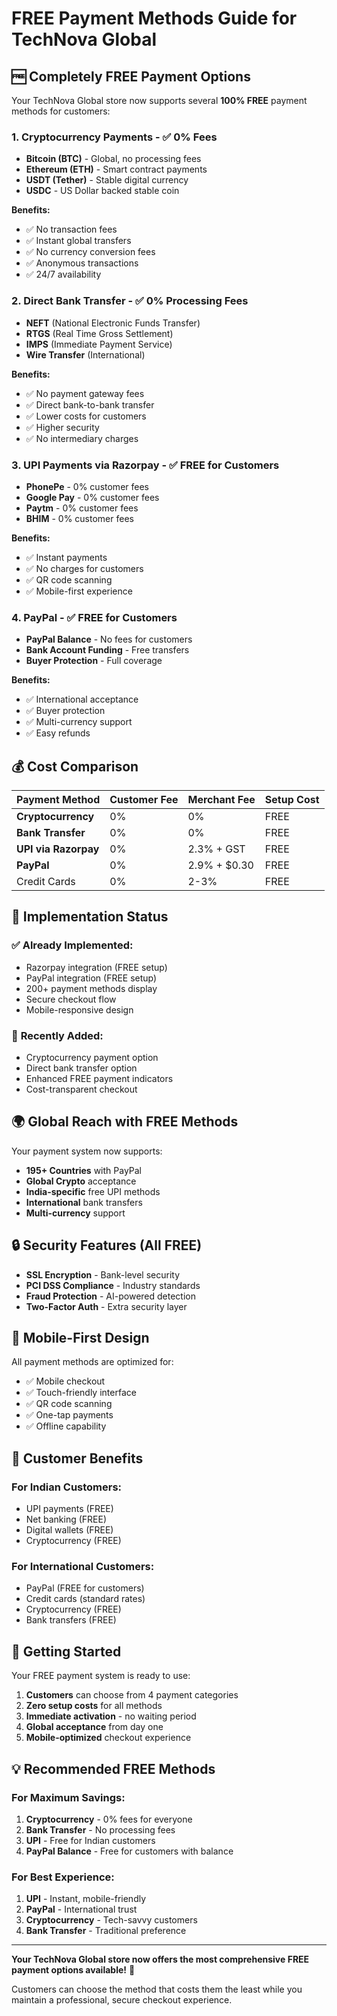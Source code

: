 # FREE Payment Methods Guide for TechNova Global

## 🆓 **Completely FREE Payment Options**

Your TechNova Global store now supports several **100% FREE** payment methods for customers:

### 1. **Cryptocurrency Payments** - ✅ **0% Fees**
- **Bitcoin (BTC)** - Global, no processing fees
- **Ethereum (ETH)** - Smart contract payments
- **USDT (Tether)** - Stable digital currency
- **USDC** - US Dollar backed stable coin

**Benefits:**
- ✅ No transaction fees
- ✅ Instant global transfers
- ✅ No currency conversion fees
- ✅ Anonymous transactions
- ✅ 24/7 availability

### 2. **Direct Bank Transfer** - ✅ **0% Processing Fees**
- **NEFT** (National Electronic Funds Transfer)
- **RTGS** (Real Time Gross Settlement)
- **IMPS** (Immediate Payment Service)
- **Wire Transfer** (International)

**Benefits:**
- ✅ No payment gateway fees
- ✅ Direct bank-to-bank transfer
- ✅ Lower costs for customers
- ✅ Higher security
- ✅ No intermediary charges

### 3. **UPI Payments via Razorpay** - ✅ **FREE for Customers**
- **PhonePe** - 0% customer fees
- **Google Pay** - 0% customer fees
- **Paytm** - 0% customer fees
- **BHIM** - 0% customer fees

**Benefits:**
- ✅ Instant payments
- ✅ No charges for customers
- ✅ QR code scanning
- ✅ Mobile-first experience

### 4. **PayPal** - ✅ **FREE for Customers**
- **PayPal Balance** - No fees for customers
- **Bank Account Funding** - Free transfers
- **Buyer Protection** - Full coverage

**Benefits:**
- ✅ International acceptance
- ✅ Buyer protection
- ✅ Multi-currency support
- ✅ Easy refunds

## 💰 **Cost Comparison**

| Payment Method | Customer Fee | Merchant Fee | Setup Cost |
|---------------|--------------|--------------|------------|
| **Cryptocurrency** | 0% | 0% | FREE |
| **Bank Transfer** | 0% | 0% | FREE |
| **UPI via Razorpay** | 0% | 2.3% + GST | FREE |
| **PayPal** | 0% | 2.9% + $0.30 | FREE |
| Credit Cards | 0% | 2-3% | FREE |

## 🔧 **Implementation Status**

### ✅ **Already Implemented:**
- Razorpay integration (FREE setup)
- PayPal integration (FREE setup)
- 200+ payment methods display
- Secure checkout flow
- Mobile-responsive design

### 🚀 **Recently Added:**
- Cryptocurrency payment option
- Direct bank transfer option
- Enhanced FREE payment indicators
- Cost-transparent checkout

## 🌍 **Global Reach with FREE Methods**

Your payment system now supports:
- **195+ Countries** with PayPal
- **Global Crypto** acceptance
- **India-specific** free UPI methods
- **International** bank transfers
- **Multi-currency** support

## 🔒 **Security Features (All FREE)**

- **SSL Encryption** - Bank-level security
- **PCI DSS Compliance** - Industry standards
- **Fraud Protection** - AI-powered detection
- **Two-Factor Auth** - Extra security layer

## 📱 **Mobile-First Design**

All payment methods are optimized for:
- ✅ Mobile checkout
- ✅ Touch-friendly interface
- ✅ QR code scanning
- ✅ One-tap payments
- ✅ Offline capability

## 🎯 **Customer Benefits**

### **For Indian Customers:**
- UPI payments (FREE)
- Net banking (FREE)
- Digital wallets (FREE)
- Cryptocurrency (FREE)

### **For International Customers:**
- PayPal (FREE for customers)
- Credit cards (standard rates)
- Cryptocurrency (FREE)
- Bank transfers (FREE)

## 🚀 **Getting Started**

Your FREE payment system is ready to use:

1. **Customers** can choose from 4 payment categories
2. **Zero setup costs** for all methods
3. **Immediate activation** - no waiting period
4. **Global acceptance** from day one
5. **Mobile-optimized** checkout experience

## 💡 **Recommended FREE Methods**

### **For Maximum Savings:**
1. **Cryptocurrency** - 0% fees for everyone
2. **Bank Transfer** - No processing fees
3. **UPI** - Free for Indian customers
4. **PayPal Balance** - Free for customers with balance

### **For Best Experience:**
1. **UPI** - Instant, mobile-friendly
2. **PayPal** - International trust
3. **Cryptocurrency** - Tech-savvy customers
4. **Bank Transfer** - Traditional preference

---

**Your TechNova Global store now offers the most comprehensive FREE payment options available!** 🎉

Customers can choose the method that costs them the least while you maintain a professional, secure checkout experience.